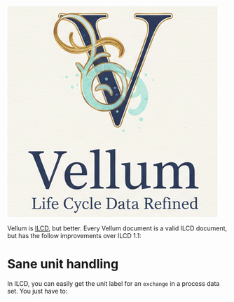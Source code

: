 ![Vellum logo](https://github.com/cauldron/vellum/blob/main/img/logo.png)

Vellum is [ILCD](https://eplca.jrc.ec.europa.eu/ilcd.html), but better. Every Vellum document is a valid ILCD document, but has the follow improvements over ILCD 1.1:

# Sane unit handling

In ILCD, you can easily get the unit label for an `exchange` in a process data set. You just have to: